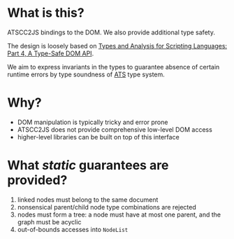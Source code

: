# What is this?

ATSCC2JS bindings to the DOM. We also provide additional type safety.

The design is loosely based on [Types and Analysis for Scripting
Languages: Part 4, A Type-Safe DOM
API](http://cs.ioc.ee/~tarmo/tasl08/tasl4.pdf).

We aim to express invariants in the types to guarantee absence of
certain runtime errors by type soundness of
[ATS](https://www.ats-lang.org/) type system.

# Why?

* DOM manipulation is typically tricky and error prone
* ATSCC2JS does not provide comprehensive low-level DOM access
* higher-level libraries can be built on top of this interface

# What *static* guarantees are provided?

1. linked nodes must belong to the same document
2. nonsensical parent/child node type combinations are rejected
3. nodes must form a tree: a node must have at most one parent, and
   the graph must be acyclic
4. out-of-bounds accesses into `NodeList`
